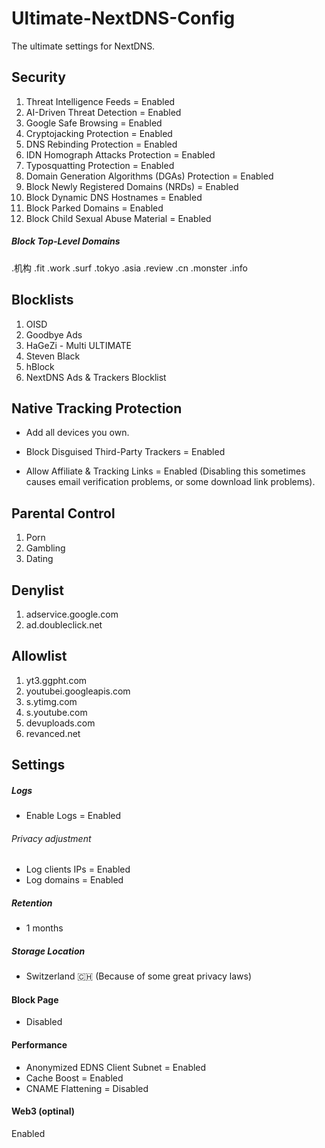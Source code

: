 # Ultimate-NextDNS-Config
The ultimate settings for NextDNS.

## Security
1. Threat Intelligence Feeds = Enabled
2. AI-Driven Threat Detection = Enabled 
3. Google Safe Browsing = Enabled
4. Cryptojacking Protection = Enabled
5. DNS Rebinding Protection = Enabled
6. IDN Homograph Attacks Protection = Enabled
7. Typosquatting Protection = Enabled
8. Domain Generation Algorithms (DGAs) Protection = Enabled
9. Block Newly Registered Domains (NRDs) = Enabled
10. Block Dynamic DNS Hostnames = Enabled
11. Block Parked Domains = Enabled
12. Block Child Sexual Abuse Material = Enabled

##### Block Top-Level Domains

.机构
.fit
.work
.surf
.tokyo
.asia
.review
.cn
.monster
.info


## Blocklists 


1. OISD
2. Goodbye Ads
3. HaGeZi - Multi ULTIMATE
4. Steven Black
5. hBlock
6. NextDNS Ads & Trackers Blocklist


## Native Tracking Protection
- Add all devices you own.


- Block Disguised Third-Party Trackers = Enabled
- Allow Affiliate & Tracking Links = Enabled (Disabling this sometimes causes email verification problems, or some download link problems).


## Parental Control 
1. Porn
2. Gambling
3. Dating


## Denylist 
1. adservice.google.com
2. ad.doubleclick.net 


## Allowlist 
1. yt3.ggpht.com 
2. youtubei.googleapis.com
3. s.ytimg.com
4. s.youtube.com
5. devuploads.com 
6. revanced.net 

## Settings 

##### Logs 
- Enable Logs = Enabled

###### Privacy adjustment
- Log clients IPs = Enabled
- Log domains = Enabled

##### Retention 
- 1 months

##### Storage Location
- Switzerland 🇨🇭 (Because of some great privacy laws)


#### Block Page 
- Disabled 


#### Performance 
- Anonymized EDNS Client Subnet = Enabled
- Cache Boost = Enabled
- CNAME Flattening = Disabled

#### Web3 (optinal) 
Enabled 